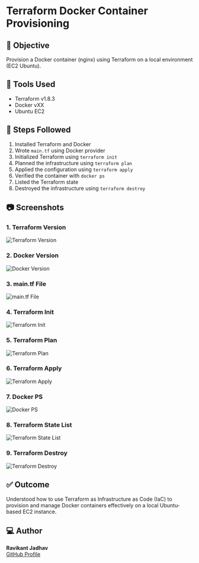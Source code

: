 # Terraform Docker Container Provisioning

## 📌 Objective
Provision a Docker container (nginx) using Terraform on a local environment (EC2 Ubuntu).

## 🧰 Tools Used
- Terraform v1.8.3
- Docker vXX
- Ubuntu EC2

## 📝 Steps Followed
1. Installed Terraform and Docker
2. Wrote `main.tf` using Docker provider
3. Initialized Terraform using `terraform init`
4. Planned the infrastructure using `terraform plan`
5. Applied the configuration using `terraform apply`
6. Verified the container with `docker ps`
7. Listed the Terraform state
8. Destroyed the infrastructure using `terraform destroy`

## 📷 Screenshots

### 1. Terraform Version
![Terraform Version](screenshots/Terraform-Version.png)

### 2. Docker Version
![Docker Version](screenshots/Docker-Version.png)

### 3. main.tf File
![main.tf File](screenshots/mainTF.png)

### 4. Terraform Init
![Terraform Init](screenshots/Terraform-init.png)

### 5. Terraform Plan
![Terraform Plan](screenshots/Terraform-plan.png)

### 6. Terraform Apply
![Terraform Apply](screenshots/terraform-apply.png)

### 7. Docker PS
![Docker PS](screenshots/docker-ps.png)

### 8. Terraform State List
![Terraform State List](screenshots/Terraform-state-list.png)

### 9. Terraform Destroy
![Terraform Destroy](screenshots/terraform-destroy.png)

## ✅ Outcome
Understood how to use Terraform as Infrastructure as Code (IaC) to provision and manage Docker containers effectively on a local Ubuntu-based EC2 instance.

## 💻 Author
**Ravikant Jadhav**  
[GitHub Profile](https://github.com/Ravikant199899)
